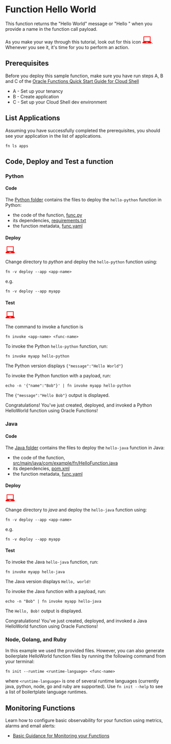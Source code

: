 # Function Hello World

This function returns the "Hello World" message or "Hello <name>" when you provide a name in the function call payload.

As you make your way through this tutorial, look out for this icon ![user input icon](./images/userinput.png).
Whenever you see it, it's time for you to perform an action.


## Prerequisites

Before you deploy this sample function, make sure you have run steps A, B 
and C of the [Oracle Functions Quick Start Guide for Cloud Shell](https://www.oracle.com/webfolder/technetwork/tutorials/infographics/oci_functions_cloudshell_quickview/functions_quickview_top/functions_quickview/index.html)
* A - Set up your tenancy
* B - Create application
* C - Set up your Cloud Shell dev environment


## List Applications 

Assuming you have successfully completed the prerequisites, you should see your 
application in the list of applications.

```
fn ls apps
```


## Code, Deploy and Test a function 

### Python

#### Code

The [Python folder](./python) contains the files to deploy the `hello-python` function in Python:
* the code of the function, [func.py](./python/func.py)
* its dependencies, [requirements.txt](./python/requirements.txt)
* the function metadata, [func.yaml](./python/func.yaml)

#### Deploy

![user input icon](./images/userinput.png)

Change directory to *python* and deploy the `hello-python` function using:

```
fn -v deploy --app <app-name>
```

e.g.
```
fn -v deploy --app myapp
```

#### Test

![user input icon](./images/userinput.png)

The command to invoke a function is 
```
fn invoke <app-name> <func-name>
```


To invoke the Python `hello-python` function, run:
```
fn invoke myapp hello-python
```
The Python version displays `{"message":"Hello World"}`


To invoke the Python function with a payload, run: 
```
echo -n '{"name":"Bob"}' | fn invoke myapp hello-python
```
The `{"message":"Hello Bob"}` output is displayed.


Congratulations! You've just created, deployed, and invoked a Python HelloWorld function using Oracle Functions!


### Java

#### Code

The [Java folder](./java) contains the files to deploy the `hello-java` function in Java:
* the code of the function, [src/main/java/com/example/fn/HelloFunction.java](./java/src/main/java/com/example/fn/HelloFunction.java)
* its dependencies, [pom.xml](./java/pom.xml)
* the function metadata, [func.yaml](./java/func.yaml)


#### Deploy

![user input icon](./images/userinput.png)

Change directory to *java* and deploy the `hello-java` function using:

```
fn -v deploy --app <app-name>
```

e.g.
```
fn -v deploy --app myapp
```

#### Test

To invoke the Java `hello-java` function, run:
```
fn invoke myapp hello-java
```
The Java version displays `Hello, world!`



To invoke the Java function with a payload, run: 
```
echo -n "Bob" | fn invoke myapp hello-java
```
The `Hello, Bob!` output is displayed.


Congratulations! You've just created, deployed, and invoked a Java HelloWorld function using Oracle Functions!



### Node, Golang, and Ruby

In this example we used the provided files. However, you can also generate boilerplate HelloWorld function 
files by running the following command from your terminal:
      
```
fn init --runtime <runtime-language> <func-name>
```

where `<runtime-language>` is one of several runtime languages (currently java, python, node, go and ruby are 
supported). Use `fn init --help` to see a list of boilertplate language runtimes.


## Monitoring Functions

Learn how to configure basic observability for your function using metrics, alarms and email alerts:
* [Basic Guidance for Monitoring your Functions](../basic-observability/functions.md)
